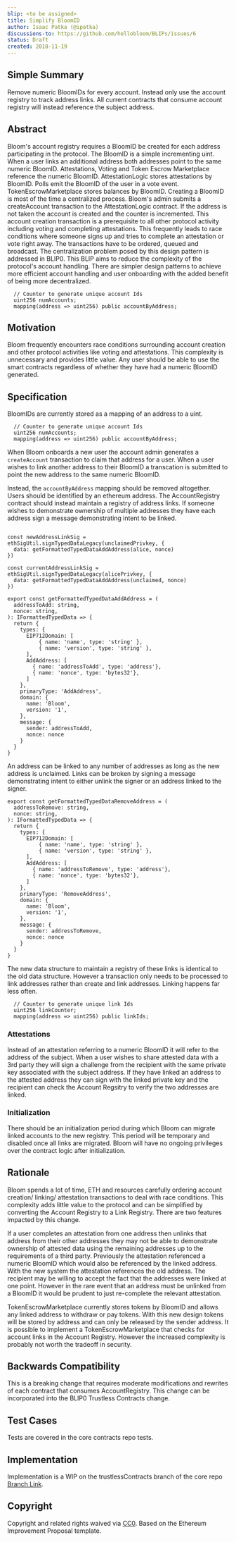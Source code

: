 ```yaml
---
blip: <to be assigned>
title: Simplify BloomID
author: Isaac Patka (@ipatka)
discussions-to: https://github.com/hellobloom/BLIPs/issues/6
status: Draft
created: 2018-11-19
---
```


<!--You can leave these HTML comments in your merged BLIP and delete the visible duplicate text guides, they will not appear and may be helpful to refer to if you edit it again. This is the suggested template for new BLIPs. Note that a BLIP number will be assigned by an editor. When opening a pull request to submit your BLIP, please use an abbreviated title in the filename, `blip-draft_title_abbrev.md`. The title should be 44 characters or less.-->

## Simple Summary
<!--"If you can't explain it simply, you don't understand it well enough." Provide a simplified and layman-accessible explanation of the BLIP.-->
Remove numeric BloomIDs for every account. Instead only use the account registry to track address links. All current contracts that consume account registry will instead reference the subject address.

## Abstract
<!--A short (~200 word) description of the technical issue being addressed.-->
Bloom's account registry requires a BloomID be created for each address participating in the protocol. The BloomID is a simple incrementing uint. When a user links an additional address both addresses point to the same numeric BloomID. Attestations, Voting and Token Escrow Marketplace reference the numeric BloomID. AttestationLogic stores attestations by BloomID. Polls emit the BloomID of the user in a vote event. TokenEscrowMarketplace stores balances by BloomID. Creating a BloomID is most of the time a centralized process. Bloom's admin submits a createAccount transaction to the AttestationLogic contract. If the address is not taken the account is created and the counter is incremented. This account creation transaction is a prerequisite to all other protocol activity including voting and completing attestations. This frequently leads to race conditions where someone signs up and tries to complete an attestation or vote right away. The transactions have to be ordered, queued and broadcast. The centralization problem posed by this design pattern is addressed in BLIP0. This BLIP aims to reduce the complexity of the protocol's account handling. There are simpler design patterns to achieve more efficient account handling and user onboarding with the added benefit of being more decentralized.

```
  // Counter to generate unique account Ids
  uint256 numAccounts;
  mapping(address => uint256) public accountByAddress;
  ```

## Motivation
<!--The motivation is critical for BLIPs that want to change the Bloom protocol. It should clearly explain why the existing protocol specification is inadequate to address the problem that the BLIP solves. BLIP submissions without sufficient motivation may be rejected outright.-->
Bloom frequently encounters race conditions surrounding account creation and other protocol activities like voting and attestations. This complexity is unnecessary and provides little value. Any user should be able to use the smart contracts regardless of whether they have had a numeric BloomID generated.

## Specification
<!--The technical specification should describe the syntax and semantics of any new feature. The specification should be detailed enough to allow competing, interoperable implementations for any of the current Bloom platforms.-->
BloomIDs are currently stored as a mapping of an address to a uint.

```
  // Counter to generate unique account Ids
  uint256 numAccounts;
  mapping(address => uint256) public accountByAddress;
```

When Bloom onboards a new user the account admin generates a `createAccount` transaction to claim that address for a user. When a user wishes to link another address to their BloomID a transcation is submitted to point the new address to the same numeric BloomID.

Instead, the `accountByAddress` mapping should be removed altogether. Users should be identified by an ethereum address. The AccountRegistry contract should instead maintain a registry of address links. If someone wishes to demonstrate ownership of multiple addresses they have each address sign a message demonstrating intent to be linked.

```

const newAddressLinkSig = ethSigUtil.signTypedDataLegacy(unclaimedPrivkey, {
  data: getFormattedTypedDataAddAddress(alice, nonce)
})

const currentAddressLinkSig = ethSigUtil.signTypedDataLegacy(alicePrivkey, {
  data: getFormattedTypedDataAddAddress(unclaimed, nonce)
})

export const getFormattedTypedDataAddAddress = (
  addressToAdd: string,
  nonce: string,
): IFormattedTypedData => {
  return {
    types: {
      EIP712Domain: [
          { name: 'name', type: 'string' },
          { name: 'version', type: 'string' },
      ],
      AddAddress: [
        { name: 'addressToAdd', type: 'address'},
        { name: 'nonce', type: 'bytes32'},
      ]
    },
    primaryType: 'AddAddress',
    domain: {
      name: 'Bloom',
      version: '1',
    },
    message: {
      sender: addressToAdd,
      nonce: nonce
    }
  }
}
```

An address can be linked to any number of addresses as long as the new address is unclaimed. Links can be broken by signing a message demonstrating intent to either unlink the signer or an address linked to the signer.

```
export const getFormattedTypedDataRemoveAddress = (
  addressToRemove: string,
  nonce: string,
): IFormattedTypedData => {
  return {
    types: {
      EIP712Domain: [
          { name: 'name', type: 'string' },
          { name: 'version', type: 'string' },
      ],
      AddAddress: [
        { name: 'addressToRemove', type: 'address'},
        { name: 'nonce', type: 'bytes32'},
      ]
    },
    primaryType: 'RemoveAddress',
    domain: {
      name: 'Bloom',
      version: '1',
    },
    message: {
      sender: addressToRemove,
      nonce: nonce
    }
  }
}
```

The new data structure to maintain a registry of these links is identical to the old data structure. However a transaction only needs to be processed to link addresses rather than create and link addresses. Linking happens far less often.
```
  // Counter to generate unique link Ids
  uint256 linkCounter;
  mapping(address => uint256) public linkIds;
```

### Attestations
Instead of an attestation referring to a numeric BloomID it will refer to the address of the subject. When a user wishes to share attested data with a 3rd party they will sign a challenge from the recipient with the same private key associated with the subject address. If they have linked an address to the attested address they can sign with the linked private key and the recipient can check the Account Regsitry to verify the two addresses are linked.

### Initialization
There should be an initialization period during which Bloom can migrate linked accounts to the new registry. This period will be temporary and disabled once all links are migrated. Bloom will have no ongoing privileges over the contract logic after initialization.

## Rationale
<!--The rationale fleshes out the specification by describing what motivated the design and why particular design decisions were made. It should describe alternate designs that were considered and related work, e.g. how the feature is supported in other languages. The rationale may also provide evidence of consensus within the community, and should discuss important objections or concerns raised during discussion.-->
Bloom spends a lot of time, ETH and resources carefully ordering account creation/ linking/ attestation transactions to deal with race conditions. This complexity adds little value to the protocol and can be simplified by converting the Account Registry to a Link Registry. There are two features impacted by this change.

If a user completes an attestation from one address then unlinks that address from their other addresses they may not be able to demonstrate ownership of attested data using the remaining addresses up to the requirements of a third party. Previously the attestation referenced a numeric BloomID which would also be referenced by the linked address. With the new system the attestation references the old address. The recipient may be willing to accept the fact that the addresses were linked at one point. However in the rare event that an address must be unlinked from a BloomID it would be prudent to just re-complete the relevant attestation.

TokenEscrowMarketplace currently stores tokens by BloomID and allows any linked address to withdraw or pay tokens. With this new design tokens will be stored by address and can only be released by the sender address. It is possible to implement a TokenEscrowMarketplace that checks for account links in the Account Registry. However the increased complexity is probably not worth the tradeoff in security.

## Backwards Compatibility
<!--All BLIPs that introduce backwards incompatibilities must include a section describing these incompatibilities and their severity. The BLIP must explain how the author proposes to deal with these incompatibilities. BLIP submissions without a sufficient backwards compatibility treatise may be rejected outright.-->
This is a breaking change that requires moderate modifications and rewrites of each contract that consumes AccountRegistry. This change can be incorporated into the BLIP0 Trustless Contracts change.

## Test Cases
<!--Test cases for an implementation are mandatory for BLIPs that are affecting governance changes. Other BLIPs can choose to include links to test cases if applicable.-->
Tests are covered in the core contracts repo tests.

## Implementation
<!--The implementations must be completed before any BLIP is given status "Final", but it need not be completed before the BLIP is accepted. While there is merit to the approach of reaching consensus on the specification and rationale before writing code, the principle of "rough consensus and running code" is still useful when it comes to resolving many discussions of API details.-->
Implementation is a WIP on the trustlessContracts branch of the core repo [Branch Link](https://github.com/hellobloom/core/tree/trustlessContracts).

## Copyright
Copyright and related rights waived via [CC0](https://creativecommons.org/publicdomain/zero/1.0/). Based on the Ethereum Improvement Proposal template.

